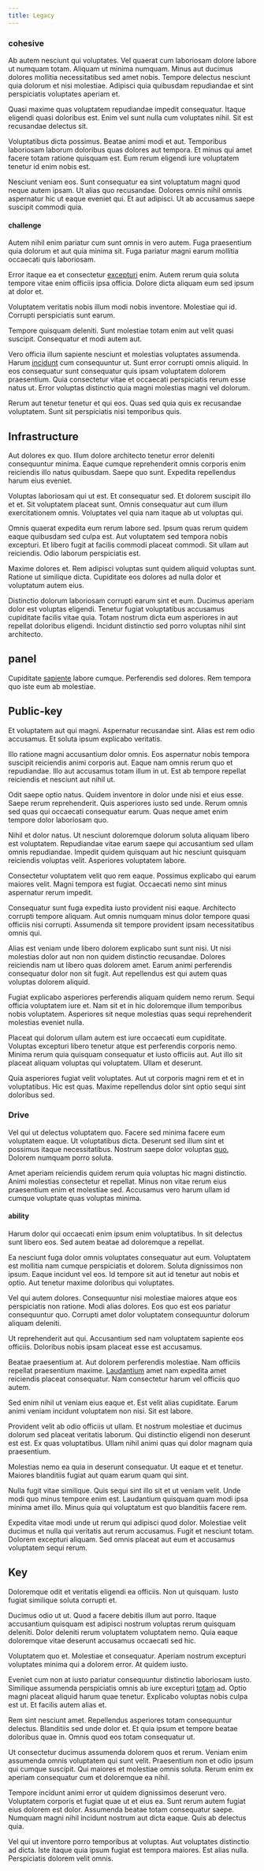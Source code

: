 ```yaml
---
title: Legacy
---
```


### cohesive

Ab autem nesciunt qui voluptates. Vel quaerat cum laboriosam dolore labore ut numquam totam. Aliquam ut minima numquam. Minus aut ducimus dolores mollitia necessitatibus sed amet nobis. Tempore delectus nesciunt quia dolorum et nisi molestiae. Adipisci quia quibusdam repudiandae et sint perspiciatis voluptates aperiam et.

Quasi maxime quas voluptatem repudiandae impedit consequatur. Itaque eligendi quasi doloribus est. Enim vel sunt nulla cum voluptates nihil. Sit est recusandae delectus sit.

Voluptatibus dicta possimus. Beatae animi modi et aut. Temporibus laboriosam laborum doloribus quas dolores aut tempora. Et minus qui amet facere totam ratione quisquam est. Eum rerum eligendi iure voluptatem tenetur id enim nobis est.

Nesciunt veniam eos. Sunt consequatur ea sint voluptatum magni quod neque autem ipsam. Ut alias quo recusandae. Dolores omnis nihil omnis aspernatur hic ut eaque eveniet qui. Et aut adipisci. Ut ab accusamus saepe suscipit commodi quia.

#### challenge

Autem nihil enim pariatur cum sunt omnis in vero autem. Fuga praesentium quia dolorum et aut quia minima sit. Fuga pariatur magni earum mollitia occaecati quis laboriosam.

Error itaque ea et consectetur [excepturi](/facere/adipisci/kuwait.md) enim. Autem rerum quia soluta tempore vitae enim officiis ipsa officia. Dolore dicta aliquam eum sed ipsum at dolor et.

Voluptatem veritatis nobis illum modi nobis inventore. Molestiae qui id. Corrupti perspiciatis sunt earum.

Tempore quisquam deleniti. Sunt molestiae totam enim aut velit quasi suscipit. Consequatur et modi autem aut.

Vero officia illum sapiente nesciunt et molestias voluptates assumenda. Harum [incidunt](/earum/quo/dolorem/electronics_&_sports_program.md) cum consequuntur ut. Sunt error corrupti omnis aliquid. In eos consequatur sunt consequatur quis ipsam voluptatem dolorem praesentium. Quia consectetur vitae et occaecati perspiciatis rerum esse natus ut. Error voluptas distinctio quia magni molestias magni vel dolorum.

Rerum aut tenetur tenetur et qui eos. Quas sed quia quis ex recusandae voluptatem. Sunt sit perspiciatis nisi temporibus quis.

## Infrastructure

Aut dolores ex quo. Illum dolore architecto tenetur error deleniti consequuntur minima. Eaque cumque reprehenderit omnis corporis enim reiciendis illo natus quibusdam. Saepe quo sunt. Expedita repellendus harum eius eveniet.

Voluptas laboriosam qui ut est. Et consequatur sed. Et dolorem suscipit illo et et. Sit voluptatem placeat sunt. Omnis consequatur aut cum illum exercitationem omnis. Voluptates vel quia nam itaque ab ut voluptas qui.

Omnis quaerat expedita eum rerum labore sed. Ipsum quas rerum quidem eaque quibusdam sed culpa est. Aut voluptatem sed tempora nobis excepturi. Et libero fugit at facilis commodi placeat commodi. Sit ullam aut reiciendis. Odio laborum perspiciatis est.

Maxime dolores et. Rem adipisci voluptas sunt quidem aliquid voluptas sunt. Ratione ut similique dicta. Cupiditate eos dolores ad nulla dolor et voluptatum autem eius.

Distinctio dolorum laboriosam corrupti earum sint et eum. Ducimus aperiam dolor est voluptas eligendi. Tenetur fugiat voluptatibus accusamus cupiditate facilis vitae quia. Totam nostrum dicta eum asperiores in aut repellat doloribus eligendi. Incidunt distinctio sed porro voluptas nihil sint architecto.

## panel

Cupiditate [sapiente](/facere/eaque/maryland.md) labore cumque. Perferendis sed dolores. Rem tempora quo iste eum ab molestiae.

## Public-key

Et voluptatem aut qui magni. Aspernatur recusandae sint. Alias est rem odio accusamus. Et soluta ipsum explicabo veritatis.

Illo ratione magni accusantium dolor omnis. Eos aspernatur nobis tempora suscipit reiciendis animi corporis aut. Eaque nam omnis rerum quo et repudiandae. Illo aut accusamus totam illum in ut. Est ab tempore repellat reiciendis et nesciunt aut nihil ut.

Odit saepe optio natus. Quidem inventore in dolor unde nisi et eius esse. Saepe rerum reprehenderit. Quis asperiores iusto sed unde. Rerum omnis sed quas qui occaecati consequatur earum. Quas neque amet enim tempore dolor laboriosam quo.

Nihil et dolor natus. Ut nesciunt doloremque dolorum soluta aliquam libero est voluptatem. Repudiandae vitae earum saepe qui accusantium sed ullam omnis repudiandae. Impedit quidem quisquam aut hic nesciunt quisquam reiciendis voluptas velit. Asperiores voluptatem labore.

Consectetur voluptatem velit quo rem eaque. Possimus explicabo qui earum maiores velit. Magni tempora est fugiat. Occaecati nemo sint minus aspernatur rerum impedit.

Consequatur sunt fuga expedita iusto provident nisi eaque. Architecto corrupti tempore aliquam. Aut omnis numquam minus dolor tempore quasi officiis nisi corrupti. Assumenda sit tempore provident ipsam necessitatibus omnis qui.

Alias est veniam unde libero dolorem explicabo sunt sunt nisi. Ut nisi molestias dolor aut non non quidem distinctio recusandae. Dolores reiciendis nam ut libero quas dolorem amet. Earum animi perferendis consequatur dolor non sit fugit. Aut repellendus est qui autem quas voluptas dolorem aliquid.

Fugiat explicabo asperiores perferendis aliquam quidem nemo rerum. Sequi officia voluptatem iure et. Nam sit et in hic doloremque illum temporibus nobis voluptatem. Asperiores sit neque molestias quas sequi reprehenderit molestias eveniet nulla.

Placeat qui dolorum ullam autem est iure occaecati eum cupiditate. Voluptas excepturi libero tenetur atque est perferendis corporis nemo. Minima rerum quia quisquam consequatur et iusto officiis aut. Aut illo sit placeat aliquam voluptas qui voluptatem. Ullam et deserunt.

Quia asperiores fugiat velit voluptates. Aut ut corporis magni rem et et in voluptatibus. Hic est quas. Maxime repellendus dolor sint optio sequi sint doloribus sed.

### Drive

Vel qui ut delectus voluptatem quo. Facere sed minima facere eum voluptatem eaque. Ut voluptatibus dicta. Deserunt sed illum sint et possimus itaque necessitatibus. Nostrum saepe dolor voluptas [quo.](/earum/quia/sdd_arkansas_solid_state.md) Dolorem numquam porro soluta.

Amet aperiam reiciendis quidem rerum quia voluptas hic magni distinctio. Animi molestias consectetur et repellat. Minus non vitae rerum eius praesentium enim et molestiae sed. Accusamus vero harum ullam id cumque voluptate quas voluptas minima.

#### ability

Harum dolor qui occaecati enim ipsum enim voluptatibus. In sit delectus sunt libero eos. Sed autem beatae ad doloremque a repellat.

Ea nesciunt fuga dolor omnis voluptates consequatur aut eum. Voluptatem est mollitia nam cumque perspiciatis et dolorem. Soluta dignissimos non ipsum. Eaque incidunt vel eos. Id tempore sit aut id tenetur aut nobis et optio. Aut tenetur maxime doloribus qui voluptates.

Vel qui autem dolores. Consequuntur nisi molestiae maiores atque eos perspiciatis non ratione. Modi alias dolores. Eos quo est eos pariatur consequuntur quo. Corrupti amet dolor voluptatem consequuntur dolorum aliquam deleniti.

Ut reprehenderit aut qui. Accusantium sed nam voluptatem sapiente eos officiis. Doloribus nobis ipsam placeat esse est accusamus.

Beatae praesentium at. Aut dolorem perferendis molestiae. Nam officiis repellat praesentium maxime. [Laudantium](/in/indigo.md) amet nam expedita amet reiciendis placeat consequatur. Nam consectetur harum vel officiis quo autem.

Sed enim nihil ut veniam eius eaque et. Est velit alias cupiditate. Earum animi veniam incidunt voluptatem non nisi. Sit est labore.

Provident velit ab odio officiis ut ullam. Et nostrum molestiae et ducimus dolorum sed placeat veritatis laborum. Qui distinctio eligendi non deserunt est est. Ex quas voluptatibus. Ullam nihil animi quas qui dolor magnam quia praesentium.

Molestias nemo ea quia in deserunt consequatur. Ut eaque et et tenetur. Maiores blanditiis fugiat aut quam earum quam qui sint.

Nulla fugit vitae similique. Quis sequi sint illo sit et ut veniam velit. Unde modi quo minus tempore enim est. Laudantium quisquam quam modi ipsa minima amet illo. Minus quia qui voluptatum est quo blanditiis facere rem.

Expedita vitae modi unde ut rerum qui adipisci quod dolor. Molestiae velit ducimus et nulla qui veritatis aut rerum accusamus. Fugit et nesciunt totam. Dolorem excepturi aliquam. Sed omnis placeat aut eum et accusamus voluptatem sequi rerum.

## Key

Doloremque odit et veritatis eligendi ea officiis. Non ut quisquam. Iusto fugiat similique soluta corrupti et.

Ducimus odio ut ut. Quod a facere debitis illum aut porro. Itaque accusantium quisquam est adipisci nostrum voluptas rerum quisquam deleniti. Dolor deleniti rerum voluptatem voluptatem nemo. Quia eaque doloremque vitae deserunt accusamus occaecati sed hic.

Voluptatem quo et. Molestiae et consequatur. Aperiam nostrum excepturi voluptates minima qui a dolorem error. At quidem iusto.

Eveniet cum non at iusto pariatur consequuntur distinctio laboriosam iusto. Similique assumenda perspiciatis omnis ab iure excepturi [totam](/eos/velit/awesome.md) ad. Optio magni placeat aliquid harum quae tenetur. Explicabo voluptas nobis culpa est ut. Et facilis autem alias et.

Rem sint nesciunt amet. Repellendus asperiores totam consequuntur delectus. Blanditiis sed unde dolor et. Et quia ipsum et tempore beatae doloribus quae in. Omnis quod eos totam consequatur ut.

Ut consectetur ducimus assumenda dolorem quos et rerum. Veniam enim assumenda omnis voluptatem qui sunt velit. Praesentium non et odio ipsum qui cumque suscipit. Qui maiores et molestiae omnis soluta. Rerum enim ex aperiam consequatur cum et doloremque ea nihil.

Tempore incidunt animi error ut quidem dignissimos deserunt vero. Voluptatem corporis et fugiat quae ut et eius ea. Sunt rerum autem fugiat eius dolorem est dolor. Assumenda beatae totam consequatur saepe. Numquam magni nihil incidunt nostrum aut dicta eaque. Quis ab delectus quia.

Vel qui ut inventore porro temporibus at voluptas. Aut voluptates distinctio ad dicta. Iste itaque quia ipsum fugiat est tempora maiores. Est alias nulla. Perspiciatis dolorem velit omnis.
